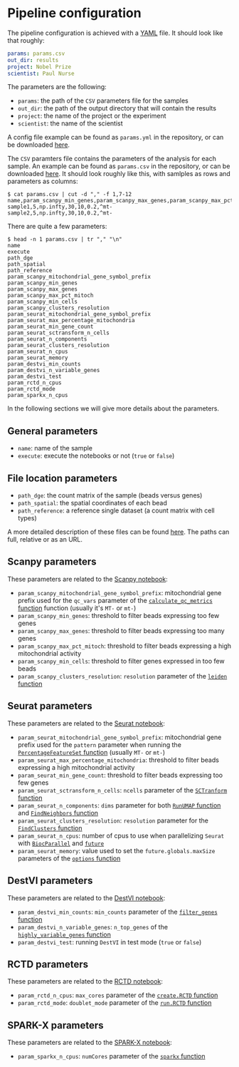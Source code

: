 
# Pipeline configuration

The pipeline configuration is achieved with a [YAML](https://en.wikipedia.org/wiki/YAML) file.
It should look like that roughly:

```yaml
params: params.csv
out_dir: results
project: Nobel Prize
scientist: Paul Nurse
```

The parameters are the following:

 * `params`: the path of the `CSV` parameters file for the samples
 * `out_dir`: the path of the output directory that will contain the results
 * `project`: the name of the project or the experiment
 * `scientist`: the name of the scientist

A config file example can be found as `params.yml` in the repository, or can be downloaded [here](https://bioinformatics.crick.ac.uk/shiny/users/bahn/slideseq/test_data/params.yml).

The `CSV` paramters file contains the parameters of the analysis for each sample.
An example can be found as `params.csv` in the repository, or can be downloaded [here](https://bioinformatics.crick.ac.uk/shiny/users/bahn/slideseq/test_data/params.csv).
It should look roughly like this, with samlples as rows and parameters as columns:

```
$ cat params.csv | cut -d "," -f 1,7-12
name,param_scanpy_min_genes,param_scanpy_max_genes,param_scanpy_max_pct_mitoch,param_scanpy_min_cells,param_scanpy_clusters_resolution,param_seurat_mitochondrial_gene_symbol_prefix
sample1,5,np.infty,30,10,0.2,^mt-
sample2,5,np.infty,30,10,0.2,^mt-
```

There are quite a few parameters:

```
$ head -n 1 params.csv | tr "," "\n"
name
execute
path_dge
path_spatial
path_reference
param_scanpy_mitochondrial_gene_symbol_prefix
param_scanpy_min_genes
param_scanpy_max_genes
param_scanpy_max_pct_mitoch
param_scanpy_min_cells
param_scanpy_clusters_resolution
param_seurat_mitochondrial_gene_symbol_prefix
param_seurat_max_percentage_mitochondria
param_seurat_min_gene_count
param_seurat_sctransform_n_cells
param_seurat_n_components
param_seurat_clusters_resolution
param_seurat_n_cpus
param_seurat_memory
param_destvi_min_counts
param_destvi_n_variable_genes
param_destvi_test
param_rctd_n_cpus
param_rctd_mode
param_sparkx_n_cpus
```

In the following sections we will give more details about the parameters.

## General parameters

 * `name`: name of the sample
 * `execute`: execute the notebooks or not (`true` or `false`)

## File location parameters

 * `path_dge`: the count matrix of the sample (beads versus genes)
 * `path_spatial`: the spatial coordinates of each bead
 * `path_reference`: a reference single dataset (a count matrix with cell types)

A more detailed description of these files can be found [here](file_formats.md).
The paths can full, relative or as an URL.

## Scanpy parameters

These parameters are related to the [Scanpy notebook](https://scanpy-tutorials.readthedocs.io/en/latest/spatial/integration-scanorama.html):

 * `param_scanpy_mitochondrial_gene_symbol_prefix`: mitochondrial gene prefix used for the `qc_vars` parameter of the [`calculate_qc_metrics` function](https://scanpy.readthedocs.io/en/stable/generated/scanpy.pp.calculate_qc_metrics.html#scanpy.pp.calculate_qc_metrics) function (usually it's `MT-` or `mt-`)
 * `param_scanpy_min_genes`: threshold to filter beads expressing too few genes
 * `param_scanpy_max_genes`: threshold to filter beads expressing too many genes
 * `param_scanpy_max_pct_mitoch`: threshold to filter beads expressing a high mitochondrial activity
 * `param_scanpy_min_cells`: threshold to filter genes expressed in too few beads
 * `param_scanpy_clusters_resolution`: `resolution` parameter of the [`leiden` function](https://scanpy.readthedocs.io/en/stable/generated/scanpy.tl.leiden.html#scanpy.tl.leiden.)

## Seurat parameters

These parameters are related to the [Seurat notebook](https://satijalab.org/seurat/articles/spatial_vignette.html#slide-seq-1):

 * `param_seurat_mitochondrial_gene_symbol_prefix`: mitochondrial gene prefix used for the `pattern` parameter when running the [`PercentageFeatureSet` function](https://satijalab.org/seurat/reference/percentagefeatureset) (usually `MT-` or `mt-`)
 * `param_seurat_max_percentage_mitochondria`: threshold to filter beads expressing a high mitochondrial activity
 * `param_seurat_min_gene_count`: threshold to filter beads expressing too few genes
 * `param_seurat_sctransform_n_cells`: `ncells` parameter of the [`SCTranform` function](https://satijalab.org/seurat/reference/sctransform)
 * `param_seurat_n_components`: `dims` parameter for both [`RunUMAP` function](https://satijalab.org/seurat/reference/runumap) and  [`FindNeighbors` function](https://satijalab.org/seurat/reference/findneighbors)
 * `param_seurat_clusters_resolution`: `resolution` parameter for the [`FindClusters` function](https://satijalab.org/seurat/reference/findclusters)
 * `param_seurat_n_cpus`: number of cpus to use when parallelizing `Seurat` with [`BiocParallel`](https://bioconductor.org/packages/release/bioc/html/BiocParallel.html) and [`future`](https://cran.r-project.org/web/packages/future/vignettes/future-1-overview.html)
 * `param_seurat_memory`: value used to set the `future.globals.maxSize` parameters of the [`options` function](https://stat.ethz.ch/R-manual/R-devel/library/base/html/options.html)

## DestVI parameters

These parameters are related to the [DestVI notebook](https://docs.scvi-tools.org/en/stable/tutorials/notebooks/DestVI_tutorial.html):

 * `param_destvi_min_counts`: `min_counts` parameter of the [`filter_genes` function](https://scanpy.readthedocs.io/en/stable/generated/scanpy.pp.filter_genes.html#scanpy.pp.filter_genes)
 * `param_destvi_n_variable_genes`: `n_top_genes` of the [`highly_variable_genes` function](https://scanpy.readthedocs.io/en/stable/generated/scanpy.pp.highly_variable_genes.html)
 * `param_destvi_test`: running `DestVI` in test mode (`true` or `false`)

## RCTD parameters

These parameters are related to the [RCTD notebook](https://raw.githack.com/dmcable/spacexr/master/vignettes/spatial-transcriptomics.html):

 * `param_rctd_n_cpus`: `max_cores` parameter of the [`create.RCTD` function](https://rdrr.io/github/dmcable/RCTD/man/create.RCTD.html)
 * `param_rctd_mode`: `doublet_mode` parameter of the [`run.RCTD` function](https://rdrr.io/github/dmcable/RCTD/man/run.RCTD.html)

## SPARK-X parameters

These parameters are related to the [SPARK-X notebook](https://xzhoulab.github.io/SPARK/02_SPARK_Example/):

 * `param_sparkx_n_cpus`: `numCores` parameter of the [`sparkx` function](https://xzhoulab.github.io/SPARK/02_SPARK_Example/)

